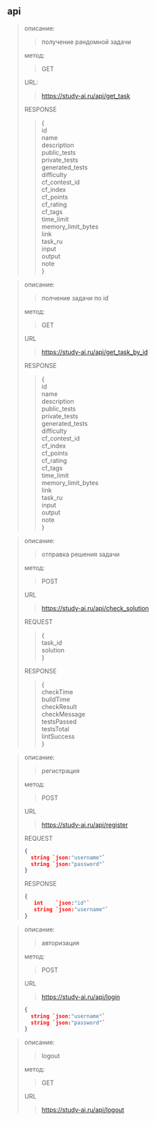 ## api

> описание:
>> получение рандомной задачи
>
> метод:
>> GET
>
> URL:
> > https://study-ai.ru/api/get_task
> 
> RESPONSE 
>>{\
> id\
> name\
> description\
> public_tests\
> private_tests\
> generated_tests\
> difficulty\
> cf_contest_id\
> cf_index\
> cf_points\
> cf_rating\
> cf_tags\
> time_limit\
> memory_limit_bytes\
> link\
> task_ru\
> input\
> output\
> note\
> }

> описание:
>>полчение задачи по id
>
> метод:
>> GET
> 
> URL
>> https://study-ai.ru/api/get_task_by_id
> 
> RESPONSE
>>{\
> id\
> name\
> description\
> public_tests\
> private_tests\
> generated_tests\
> difficulty\
> cf_contest_id\
> cf_index\
> cf_points\
> cf_rating\
> cf_tags\
> time_limit\
> memory_limit_bytes\
> link\
> task_ru\
> input\
> output\
> note\
> }

> описание:
>>отправка решения задачи
>
> метод:
>> POST
>
> URL
>> https://study-ai.ru/api/check_solution
>
> REQUEST
>>{\
> task_id\
> solution\
> }
> 
> RESPONSE
>>{\
> checkTime\
> buildTime\
> checkResult\
> checkMessage\
> testsPassed\
> testsTotal\
> lintSuccess\
> }

> описание:
>>регистрация
>
> метод:
>> POST
>
> URL
>> https://study-ai.ru/api/register
>
> REQUEST
> ```json
> {
>   string `json:"username"`
>   string `json:"password"`
> }
> ```
> 
> RESPONSE
 >```json
> {
>    int    `json:"id"`
>    string `json:"username"`
> }
> ```

> описание:
>>авторизация
>
> метод:
>> POST
>
> URL
>> https://study-ai.ru/api/login
>
> ```json
> {
>   string `json:"username"`
>   string `json:"password"`
> }
> ```

> описание:
>>logout
>
> метод:
>> GET
>
> URL
>> https://study-ai.ru/api/logout